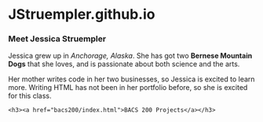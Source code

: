 # JStruempler.github.io

<html lang="en">
  <meta charset="UTF-8">
  <title>Jessica Struempler</title>
  <body>
    <h3>Meet Jessica Struempler</h3>
    <p>Jessica grew up in <em>Anchorage, Alaska</em>. She has got two <strong>Bernese Mountain Dogs</strong> that she loves, and is passionate about both science and the arts.</p> 
     <p>Her mother writes code in her two businesses, so Jessica is excited to learn more. Writing HTML has not been in her portfolio before, so she is excited for this class.</p>
    
    <h3><a href="bacs200/index.html">BACS 200 Projects</a></h3>
  </body>
</html>
